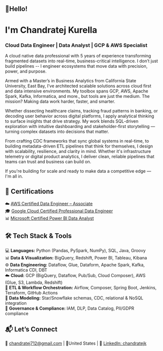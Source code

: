 
## 👋Hello! 
# I'm Chandratej Kurella
### Cloud Data Engineer | Data Analyst | GCP & AWS Specialist
A cloud native data professional with 5 years of experience transforming fragmented datasets into real-time, business-critical intelligence. I don’t just build pipelines -- I engineer ecosystems that move data with precision, power, and purpose.

Armed with a Master’s in Business Analytics from California State University, East Bay, I’ve architected scalable solutions across cloud first and data intensive environments. My toolbox spans GCP, AWS, Apache Spark, Kafka, Informatica, and more., but tools are just the medium. The mission? Making data work harder, faster, and smarter.

Whether dissecting healthcare claims, tracking fraud patterns in banking, or decoding user behavior across digital platforms, I apply analytical thinking to surface insights that drive strategy. My work blends SQL-driven exploration with intuitive dashboarding and stakeholder-first storytelling — turning complex datasets into decisions that matter.

From crafting CDC frameworks that sync global systems in real-time, to building metadata-driven ETL pipelines that think for themselves, I design with scalability, resilience, and clarity in mind. Whether it's infrastructure telemetry or digital product analytics, I deliver clean, reliable pipelines that teams can trust and business can build on.

If you're building for scale and ready to make data a competitive edge — I'm all in.



## 🏅 **Certifications**  
☁️ [AWS Certified Data Engineer – Associate](https://www.credly.com/badges/f0571be4-c1d9-4f03-bfe5-305a84292ebb/public_url)  
🎓 [Google Cloud Certified Professional Data Engineer](https://www.credly.com/users/chandratej-kurella)  
📊 [Microsoft Certified Power BI Data Analyst](https://learn.microsoft.com/en-us/users/chandratejkurella-3395/credentials/1be065c3091f2452?ref=https%3A%2F%2Fwww.linkedin.com%2F)




## 🛠 Tech Stack & Tools  
💻 **Languages:** Python (Pandas, PySpark, NumPy), SQL, Java, Groovy  
📊 **Data & Visualization:** BigQuery, Redshift, Power BI, Tableau, Kibana  
⚙️ **Data Engineering:** Dataflow, Glue, Dataform, Apache Spark, Kafka, Informatica CDI, DBT  
☁️ **Cloud:** GCP (BigQuery, Dataflow, Pub/Sub, Cloud Composer), AWS (Glue, S3, Lambda, Redshift)  
🔁 **ETL & Workflow Orchestration:** Airflow, Composer, Spring Boot, Jenkins, Terraform, GitHub Actions  
📐 **Data Modeling:** Star/Snowflake schemas, CDC, relational & NoSQL integration  
🔐 **Governance & Compliance:** IAM, DLP, Data Catalog, PII/GDPR compliance  



## 📬 Let’s Connect
📧 chandratej712@gmail.com | 📍United States | 🔗 [LinkedIn: chandratejk](https://www.linkedin.com/in/chandratejk/)
